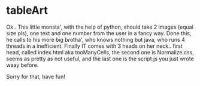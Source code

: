 # tableArt
Ok.. This little monsta', with the help of python, should take 2 images (equal size pls), one text and one number from the user in a fancy way.
Done this, he calls to his more big brotha', who knows nothing but java, who runs 4 threads in a inefficient.
Finally IT comes with 3 heads on her neck.. first head, called index.html aka tooManyCells, the second one is Normalize.css, seems as pretty as not useful,
and the last one is the script.js you just wrote waay before.

Sorry for that, have fun!

